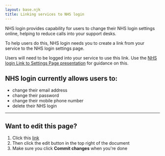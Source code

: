 ```yaml
---
layout: base.njk
title: Linking services to NHS login
---
```



 NHS login provides capability for users to change their NHS login settings online, helping to reduce calls into your support desks. 
 
 To help users do this, NHS login needs you to create a link from your service to the NHS login settings page. 
 
 Users will need to be logged into your service to use this link.
 Use the [NHS login Link to Settings Page presentation](https://github.com/nhsconnect/nhslogin/raw/master/NHSlogin%20Link%20to%20Settings%20Page%20v1.0.pptx) for guidance on this.

 ## NHS login currently allows users to:

- change their email address
- change their password
- change their mobile phone number
- delete their NHS login

***
## Want to edit this page?
1. Click this [link](https://github.com/faithmawi/nhs-dev-docs/blob/master/src/linking-to-settings-para.md) 
2. Then click the edit button in the top right of the document
3. Make sure you click **Commit changes** when you're done


